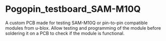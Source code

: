 # Pogopin_testboard_SAM-M10Q
A custom PCB made for testing SAM-M10Q or pin-to-pin compatible modules from u-blox. Allow testing and programming of the module before soldering it on a PCB to check if the module is functional.
